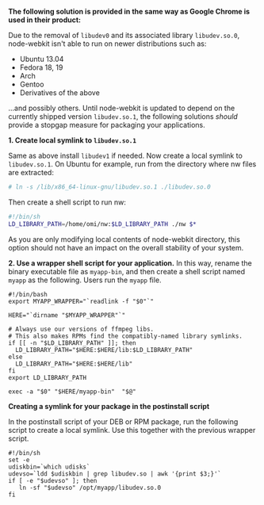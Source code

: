 **The following solution is provided in the same way as Google Chrome is used in their product:**

Due to the removal of `libudev0` and its associated library `libudev.so.0`, node-webkit isn't able to run on newer distributions such as:

 * Ubuntu 13.04
 * Fedora 18, 19
 * Arch
 * Gentoo
 * Derivatives of the above

...and possibly others. Until node-webkit is updated to depend on the currently shipped version `libudev.so.1`, the following solutions *should* provide a stopgap measure for packaging your applications.

**1. Create local symlink to `libudev.so.1`**

Same as above install `libudev1` if needed. Now create a local symlink to `libudev.so.1`. On Ubuntu for example, run from the directory where nw files are extracted:

``` bash
# ln -s /lib/x86_64-linux-gnu/libudev.so.1 ./libudev.so.0
```

Then create a shell script to run nw:

``` bash
#!/bin/sh
LD_LIBRARY_PATH=/home/omi/nw:$LD_LIBRARY_PATH ./nw $*
```

As you are only modifying local contents of node-webkit directory, this option should not have an impact on the overall stability of your system.

**2. Use a wrapper shell script for your application.**
In this way, rename the binary executable file as `myapp-bin`, and then create a shell script named `myapp` as the following. Users run the `myapp` file.

``` shell
#!/bin/bash
export MYAPP_WRAPPER="`readlink -f "$0"`"

HERE="`dirname "$MYAPP_WRAPPER"`"

# Always use our versions of ffmpeg libs.
# This also makes RPMs find the compatibly-named library symlinks.
if [[ -n "$LD_LIBRARY_PATH" ]]; then
  LD_LIBRARY_PATH="$HERE:$HERE/lib:$LD_LIBRARY_PATH"
else
  LD_LIBRARY_PATH="$HERE:$HERE/lib"
fi
export LD_LIBRARY_PATH

exec -a "$0" "$HERE/myapp-bin"  "$@"
```
**Creating a symlink for your package in the postinstall script**

In the postinstall script of your DEB or RPM package, run the following script to create a local symlink. Use this together with the previous wrapper script.
```shell
#!/bin/sh
set -e
udiskbin=`which udisks`
udevso=`ldd $udiskbin | grep libudev.so | awk '{print $3;}'`
if [ -e "$udevso" ]; then
   ln -sf "$udevso" /opt/myapp/libudev.so.0
fi
```
